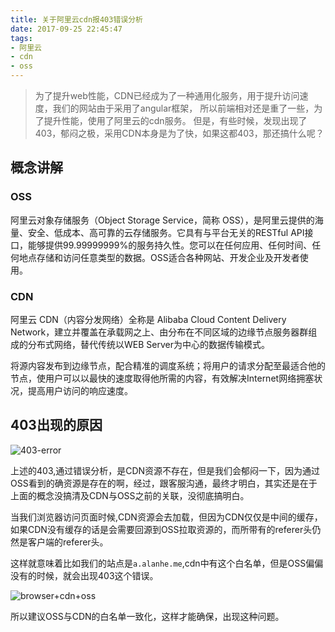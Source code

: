 ```yaml
---
title: 关于阿里云cdn报403错误分析
date: 2017-09-25 22:45:47
tags:
- 阿里云
- cdn
- oss
---
```

> 为了提升web性能，CDN已经成为了一种通用化服务，用于提升访问速度，我们的网站由于采用了angular框架，
所以前端相对还是重了一些，为了提升性能，使用了阿里云的cdn服务。
但是，有些时候，发现出现了403，郁闷之极，采用CDN本身是为了快，如果这都403，那还搞什么呢？


## 概念讲解

### OSS

阿里云对象存储服务（Object Storage Service，简称 OSS），是阿里云提供的海量、安全、低成本、高可靠的云存储服务。它具有与平台无关的RESTful API接口，能够提供99.99999999%的服务持久性。您可以在任何应用、任何时间、任何地点存储和访问任意类型的数据。OSS适合各种网站、开发企业及开发者使用。

### CDN

阿里云 CDN（内容分发网络）全称是 Alibaba Cloud Content Delivery Network，建立并覆盖在承载网之上、由分布在不同区域的边缘节点服务器群组成的分布式网络，替代传统以WEB Server为中心的数据传输模式。

将源内容发布到边缘节点，配合精准的调度系统；将用户的请求分配至最适合他的节点，使用户可以以最快的速度取得他所需的内容，有效解决Internet网络拥塞状况，提高用户访问的响应速度。

## 403出现的原因

![403-error](http://or0g12e5e.bkt.clouddn.com/blog/2017-09-25-145738.jpg)

上述的403,通过错误分析，是CDN资源不存在，但是我们会郁闷一下，因为通过OSS看到的确资源是存在的啊，经过，跟客服沟通，最终才明白，其实还是在于上面的概念没搞清及CDN与OSS之前的关联，没彻底搞明白。

当我们浏览器访问页面时候,CDN资源会去加载，但因为CDN仅仅是中间的缓存，如果CDN没有缓存的话是会需要回源到OSS拉取资源的，而所带有的referer头仍然是客户端的referer头。

这样就意味着比如我们的站点是`a.alanhe.me`,cdn中有这个白名单，但是OSS偏偏没有的时候，就会出现403这个错误。

![browser+cdn+oss](http://or0g12e5e.bkt.clouddn.com/blog/2017-09-25-150102.jpg)

所以建议OSS与CDN的白名单一致化，这样才能确保，出现这种问题。